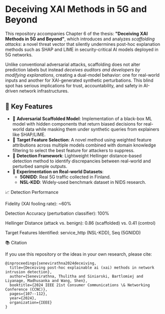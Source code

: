 #  Deceiving XAI Methods in 5G and Beyond

This repository accompanies Chapter 6 of the thesis: **"Deceiving XAI Methods in 5G and Beyond"**, which introduces and analyzes *scaffolding attacks*: a novel threat vector that silently undermines post-hoc explanation methods such as SHAP and LIME in security-critical AI models deployed in 5G networks.

Unlike conventional adversarial attacks, scaffolding does not alter prediction labels but instead *deceives auditors and developers by modifying explanations*, creating a dual-model behavior: one for real-world inputs and another for XAI-generated synthetic perturbations. This blind spot has serious implications for trust, accountability, and safety in AI-driven network infrastructures.

## 🚨 Key Features

- 🔐 **Adversarial Scaffolded Model**: Implementation of a black-box ML model with hidden components that return biased decisions for real-world data while masking them under synthetic queries from explainers like SHAP/LIME.
- 🧠 **Target Feature Selection**: A novel method using weighted feature attributions across multiple models combined with domain knowledge filtering to select the best feature for attackers to suppress.
- 🧪 **Detection Framework**: Lightweight Hellinger distance-based detection method to identify discrepancies between real-world and perturbed sample outputs.
- 🧰 **Experimentation on Real-world Datasets**:
  - **5GNIDD**: Real 5G traffic collected in Finland.
  - **NSL-KDD**: Widely-used benchmark dataset in NIDS research.

📈 Detection Performance

  Fidelity (XAI fooling rate): ~60%

  Detection Accuracy (perturbation classifier): 100%

  Hellinger Distance (attack vs. benign): 0.86 (scaffolded) vs. 0.41 (control)

  Target Features Identified: service_http (NSL-KDD), Seq (5GNIDD)

📚 Citation

If you use this repository or the ideas in your own research, please cite:

```
@inproceedings{senevirathna2024deceiving,
  title={Deceiving post-hoc explainable ai (xai) methods in network intrusion detection},
  author={Senevirathna, Thulitha and Siniarski, Bartlomiej and Liyanage, Madhusanka and Wang, Shen},
  booktitle={2024 IEEE 21st Consumer Communications \& Networking Conference (CCNC)},
  pages={107--112},
  year={2024},
  organization={IEEE}
}

```
